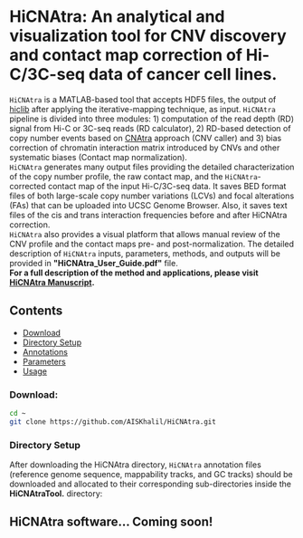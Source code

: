 # HiCNAtra: An analytical and visualization tool for CNV discovery and contact map correction of Hi-C/3C-seq data of cancer cell lines. 

`HiCNAtra` is a MATLAB-based tool that accepts HDF5 files, the output of [hiclib](https://mirnylab.bitbucket.io/hiclib/index.html?) after applying the iterative-mapping technique, as input. `HiCNAtra` pipeline is divided into three modules: 1) computation of the read depth (RD) signal from Hi-C or 3C-seq reads (RD calculator), 2) RD-based detection of copy number events based on [CNAtra](https://github.com/AISKhalil/CNAtra) approach (CNV caller) and 3) bias correction of chromatin interaction matrix introduced by CNVs and other systematic biases (Contact map normalization).  
`HiCNAtra` generates many output files providing the detailed characterization of the copy number profile, the raw contact map, and the `HiCNAtra`-corrected contact map of the input Hi-C/3C-seq data. It saves BED format files of both large-scale copy number variations (LCVs) and focal alterations (FAs) that can be uploaded into UCSC Genome Browser. Also, it saves text files of the cis and trans interaction frequencies before and after HiCNAtra correction.  
`HiCNAtra` also provides a visual platform that allows manual review of the CNV profile and the contact maps pre- and post-normalization. The detailed description of `HiCNAtra` inputs, parameters, methods, and outputs will be provided in **"HiCNAtra_User_Guide.pdf"** file.  
**For a full description of the method and applications, please visit [HiCNAtra Manuscript](https://www.biorxiv.org/content/10.1101/798710v1).**
  
## Contents
- [Download](#Download)
- [Directory Setup](#directory_setup)
- [Annotations](#annotations)
- [Parameters](#parameters)
- [Usage](#usage)

### <a name="Download"></a>Download:
```bash
cd ~
git clone https://github.com/AISKhalil/HiCNAtra.git
```

### <a name="directory_setup"></a>Directory Setup
After downloading the HiCNAtra directory, `HiCNAtra` annotation files (reference genome sequence, mappability tracks, and GC tracks) should be downloaded and allocated to their corresponding sub-directories inside the **HiCNAtraTool.** directory:






## HiCNAtra software... Coming soon!  
